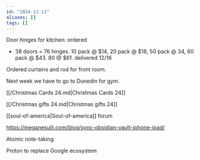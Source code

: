 ```yaml
---
id: "2024-12-13"
aliases: []
tags: []
---
```


Door hinges for kitchen: ordered

- 38 doors = 76 hinges. 10 pack @ $14, 20 pack @ $18, 50 pack @ 34, 60 pack @ $43. 80 @ $61. delivered 12/16

Ordered curtains and rod for front room.

Next week we have to go to Dunedin for gym.

[[/Christmas Cards 24.md|Christmas Cards 24]]

[[/Christmas gifts 24.md|Christmas gifts 24]]

[[soul-of-america|Soul-of-america]] forum

https://meganesulli.com/blog/sync-obsidian-vault-iphone-ipad/

Atomic note-taking

Proton to replace Google ecosystem

